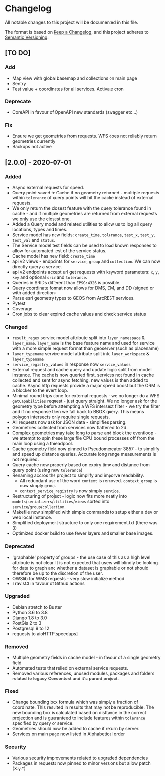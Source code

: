 # Changelog
All notable changes to this project will be documented in this file.

The format is based on [Keep a Changelog](https://keepachangelog.com/en/1.0.0/),
and this project adheres to [Semantic Versioning](https://semver.org/spec/v2.0.0.html).


## [TO DO]

### Add
- Map view with global basemap and collections on main page
- Sentry
- Test value + coordinates for all services. Activate cron

### Deprecate
- CoreAPI in favour of OpenAPI new standards (swagger etc...)

### Fix
- Ensure we get geometries from requests. WFS does not reliably return geometries currently
- Backups not active


## [2.0.0] - 2020-07-01
### Added
- Async external requests for speed.
- Query point saved to Cache if no geometry returned - multiple requests within `tolerance` of query points will hit the cache instead of external requests.
- We only return the closest feature with the query tolerance found in cache - and if multiple geometries are returned from external requests we only use the closest one.
- Added a Query model and related utilities to allow us to log all query locations, types and times.
- Service model has new fields: `create_time`, `tolerance`, `test_x`, `test_y`, `test_val` and `status`. 
- The Service model test fields can be used to load known responses to allow for automated test of the service status.
- Cache model has new field: `create_time`
- api v2 views - endpoints for `service`, `group` and `collection`. We can now directly query a service.
- api v2 endpoints accept url get requests with keyword parameters: `x`, `y`, `key` and optional `srid` and `tolerance`.
- Queries in SRIDs different than `EPSG:4326` is possible.
- Query coordinate format now allows for DMS, DM, and DD (signed or with added direction)
- Parse esri geometry types to GEOS from ArcREST services.
- Pytest 
- Coverage
- Cron jobs to clear expired cache values and check service status

### Changed
- `result_regex` service model attribute split into `layer_namespace` & `layer_name`. `layer_name` is the base feature name and used for service with a more simple request format than geoserver (such as placename)
- `layer_typename` service model attribute split into `layer_workspace` & `layer_typename`
- `service_registry_values` in response now `service_values`
- External request and cache query and update logic split from model instance. The cache is now queried first, services not found in cache collected and sent for async fetching, new values is then added to cache. Async http requests provide a major speed boost but the ORM is a blocker to the event loop.
- Minimal round trips done for external requests - we no longer do a WFS `getCapabilities` request - just query straight. We no longer ask for the geometry type before attempting a WFS intersect filter - we try the filter and if no response then we fall back to BBOX query. This means polygon intersects only require single requests.
- All requests now ask for JSON data - simplifies parsing.
- Geometries collected from services now flattened to 2d.
- Complex geometries may take long to parse and block the eventloop - we attempt to spin these large file CPU bound processes off from the main loop using a threadpool.
- Cache geometry field now pinned to Pseudomercator 3857 - to simplify and speed up distance queries. Accurate long range measurements is not required.
- Query cache now properly based on expiry time and distance from query point (using new `tolerance`)
- Renaming accros the project to simplify and imporve readability.
    * All redundant use of the word `context` is removed. `context_group` is now simply `group`.
    * `context_service_registry` is now simply `service`.
- Restructuring of project - logic now fits more neatly into `models`/`serializers`/`utilities`/`views` sorted into `service`/`group`/`collection`.
- Makefile now simplified with simple commands to setup either a dev or web local instance.
- Simplified deployment structure to only one requirement.txt (there was 3)
- Optimized docker build to use fewer layers and smaller base images.

### Deprecated 
- 'graphable' property of groups - the use case of this as a high level attribute is not
clear. It is not expected that users will blindly be looking for data to graph and whether a dataset
is graphable or not should therefore be up to the discretion of the user.
- OWSlib for WMS requests - very slow initialize method
- TravisCI in favour of Github actions

### Upgraded 
- Debian stretch to Buster
- Python 3.6 to 3.8
- Django 1.8 to 3.0
- PostGis 2 to 3
- Postgresql 9 to 12
- requests to aioHTTP[speedups]

### Removed
- Multiple geometry fields in cache model - in favour of a single geometry field
- Automated tests that relied on external service requests.
- Removed various references, unused modules, packages and folders related to legacy Geocontext and it's parent project.

### Fixed
- Change bounding box formula which was simply a fraction of coordinate. This resulted in results that may not be reproducible. The new bounding box is calculated based on disttance in the correct projection and is guaranteed to include features within `tolerance` specified by query or service.
- Geometries should now be added to cache if return by server.
- Services on main page now listed in Alphabetical order

### Security
- Various security improvements related to upgraded dependencies
- Packages in requests now pinned to minor versions but allow patch (X.y.*)